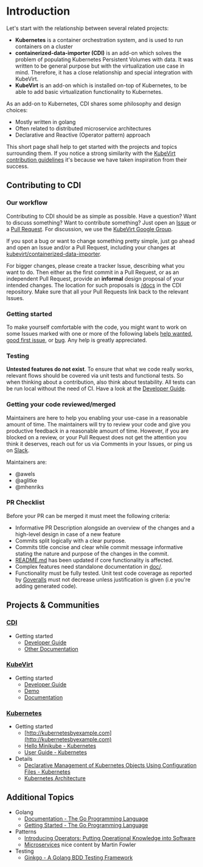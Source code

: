 # Introduction

Let's start with the relationship between several related projects:

* **Kubernetes** is a container orchestration system, and is used to run
  containers on a cluster
* **containerized-data-importer (CDI)** is an add-on which solves the problem of
  populating Kubernetes Persistent Volumes with data.  It was written to be
  general purpose but with the virtualization use case in mind.  Therefore, it
  has a close relationship and special integration with KubeVirt.
* **KubeVirt** is an add-on which is installed on-top of Kubernetes, to be able
  to add basic virtualization functionality to Kubernetes.

As an add-on to Kubernetes, CDI shares some philosophy and design choices:

* Mostly written in golang
* Often related to distributed microservice architectures
* Declarative and Reactive (Operator pattern) approach

This short page shall help to get started with the projects and topics
surrounding them.  If you notice a strong similarity with the [KubeVirt contribution guidelines](https://github.com/kubevirt/kubevirt/blob/main/CONTRIBUTING.md) it's because we have taken inspiration from their success.


## Contributing to CDI

### Our workflow

Contributing to CDI should be as simple as possible. Have a question? Want
to discuss something? Want to contribute something? Just open an
[Issue](https://github.com/kubevirt/containerized-data-importer/issues) or a [Pull
Request](https://github.com/kubevirt/containerized-data-importer/pulls).  For discussion, we use the [KubeVirt Google Group](https://groups.google.com/forum/#!forum/kubevirt-dev).

If you spot a bug or want to change something pretty simple, just go
ahead and open an Issue and/or a Pull Request, including your changes
at [kubevirt/containerized-data-importer](https://github.com/kubevirt/containerized-data-importer).

For bigger changes, please create a tracker Issue, describing what you want to
do. Then either as the first commit in a Pull Request, or as an independent
Pull Request, provide an **informal** design proposal of your intended changes.
The location for such proposals is
[/docs](docs/) in the CDI repository. Make sure that all your Pull Requests link back to the
relevant Issues.

### Getting started

To make yourself comfortable with the code, you might want to work on some
Issues marked with one or more of the following labels
[help wanted](https://github.com/kubevirt/containerized-data-importer/labels/help%20wanted),
[good first issue](https://github.com/kubevirt/containerized-data-importer/labels/good%20first%20issue),
or [bug](https://github.com/kubevirt/containerized-data-importer/labels/kind%2Fbug).
Any help is greatly appreciated.

### Testing

**Untested features do not exist**. To ensure that what we code really works,
relevant flows should be covered via unit tests and functional tests. So when
thinking about a contribution, also think about testability. All tests can be
run local without the need of CI. Have a look at the
[Developer Guide](hack/README.md).

### Getting your code reviewed/merged

Maintainers are here to help you enabling your use-case in a reasonable amount
of time. The maintainers will try to review your code and give you productive
feedback in a reasonable amount of time. However, if you are blocked on a
review, or your Pull Request does not get the attention you think it deserves,
reach out for us via Comments in your Issues, or ping us on
[Slack](https://kubernetes.slack.com/messages/kubevirt-dev).

Maintainers are:

* @awels
* @aglitke
* @mhenriks

### PR Checklist

Before your PR can be merged it must meet the following criteria:
* Informative PR Description alongside an overview of the changes and a high-level design in case of a new feature
* Commits split logically with a clear purpose.
* Commits title concise and clear while commit message informative stating the nature and purpose of the changes in the commit.
* [README.md](README.md) has been updated if core functionality is affected.
* Complex features need standalone documentation in [doc/](doc/).
* Functionality must be fully tested.  Unit test code coverage as reported by
  [Goveralls](https://coveralls.io/github/kubevirt/containerized-data-importer?branch=main)
  must not decrease unless justification is given (i.e you're adding generated
  code).


## Projects & Communities

### [CDI](https://github.com/kubevirt/containerized-data-importer)

* Getting started
  * [Developer Guide](hack/README.md)
  * [Other Documentation](doc/)

### [KubeVirt](https://github.com/kubevirt/)

* Getting started
  * [Developer Guide](docs/getting-started.md)
  * [Demo](https://github.com/kubevirt/demo)
  * [Documentation](docs/)

### [Kubernetes](http://kubernetes.io/)

* Getting started
  * [http://kubernetesbyexample.com](http://kubernetesbyexample.com)
  * [Hello Minikube - Kubernetes](https://kubernetes.io/docs/tutorials/stateless-application/hello-minikube/)
  * [User Guide - Kubernetes](https://kubernetes.io/docs/user-guide/)
* Details
  * [Declarative Management of Kubernetes Objects Using Configuration Files - Kubernetes](https://kubernetes.io/docs/concepts/tools/kubectl/object-management-using-declarative-config/)
  * [Kubernetes Architecture](https://github.com/kubernetes/community/blob/master/contributors/design-proposals/architecture/architecture.md)

## Additional Topics

* Golang
  * [Documentation - The Go Programming Language](https://golang.org/doc/)
  * [Getting Started - The Go Programming Language](https://golang.org/doc/install)
* Patterns
  * [Introducing Operators: Putting Operational Knowledge into Software](https://coreos.com/blog/introducing-operators.html)
  * [Microservices](https://martinfowler.com/articles/microservices.html) nice
    content by Martin Fowler
* Testing
  * [Ginkgo - A Golang BDD Testing Framework](https://onsi.github.io/ginkgo/)
